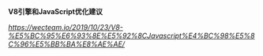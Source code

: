 **V8引擎和JavaScript优化建议**

*https://wecteam.io/2019/10/23/V8-%E5%BC%95%E6%93%8E%E5%92%8CJavascript%E4%BC%98%E5%8C%96%E5%BB%BA%E8%AE%AE/*

